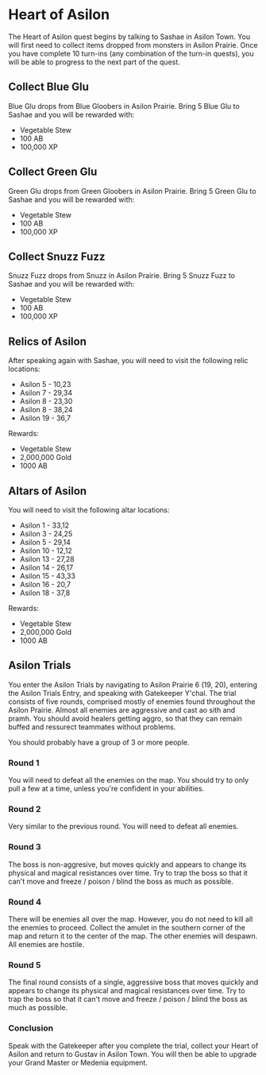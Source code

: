 # Heart of Asilon

The Heart of Asilon quest begins by talking to Sashae in Asilon Town. You will first need to collect items dropped from monsters in Asilon Prairie. Once you have complete 10 turn-ins (any combination of the turn-in quests), you will be able to progress to the next part of the quest.

## Collect Blue Glu

Blue Glu drops from Blue Gloobers in Asilon Prairie. Bring 5 Blue Glu to Sashae and you will be rewarded with:

- Vegetable Stew
- 100 AB
- 100,000 XP

## Collect Green Glu

Green Glu drops from Green Gloobers in Asilon Prairie. Bring 5 Green Glu to Sashae and you will be rewarded with:

- Vegetable Stew
- 100 AB
- 100,000 XP

## Collect Snuzz Fuzz

Snuzz Fuzz drops from Snuzz in Asilon Prairie. Bring 5 Snuzz Fuzz to Sashae and you will be rewarded with:

- Vegetable Stew
- 100 AB
- 100,000 XP

## Relics of Asilon

After speaking again with Sashae, you will need to visit the following relic locations:

- Asilon 5  - 10,23
- Asilon 7  - 29,34
- Asilon 8  - 23,30
- Asilon 8  - 38,24
- Asilon 19 - 36,7

Rewards:

- Vegetable Stew
- 2,000,000 Gold
- 1000 AB

## Altars of Asilon

You will need to visit the following altar locations:

- Asilon 1  - 33,12
- Asilon 3  - 24,25
- Asilon 5  - 29,14
- Asilon 10 - 12,12
- Asilon 13 - 27,28
- Asilon 14 - 26,17
- Asilon 15 - 43,33
- Asilon 16 - 20,7
- Asilon 18 - 37,8

Rewards:

- Vegetable Stew
- 2,000,000 Gold
- 1000 AB

## Asilon Trials

You enter the Asilon Trials by navigating to Asilon Prairie 6 (19, 20), entering the Asilon Trials Entry, and speaking with Gatekeeper Y'chal. The trial consists of five rounds, comprised mostly of enemies found throughout the Asilon Prairie. Almost all enemies are aggressive and cast ao sith and pramh. You should avoid healers getting aggro, so that they can remain buffed and ressurect teammates without problems.

You should probably have a group of 3 or more people.

### Round 1

You will need to defeat all the enemies on the map. You should try to only pull a few at a time, unless you're confident in your abilities.

### Round 2

Very similar to the previous round. You will need to defeat all enemies.

### Round 3

The boss is non-aggresive, but moves quickly and appears to change its physical and magical resistances over time. Try to trap the boss so that it can't move and freeze / poison / blind the boss as much as possible.

### Round 4

There will be enemies all over the map. However, you do not need to kill all the enemies to proceed. Collect the amulet in the southern corner of the map and return it to the center of the map. The other enemies will despawn. All enemies are hostile.

### Round 5

The final round consists of a single, aggressive boss that moves quickly and appears to change its physical and magical resistances over time. Try to trap the boss so that it can't move and freeze / poison / blind the boss as much as possible.

### Conclusion

Speak with the Gatekeeper after you complete the trial, collect your Heart of Asilon and return to Gustav in Asilon Town. You will then be able to upgrade your Grand Master or Medenia equipment.

